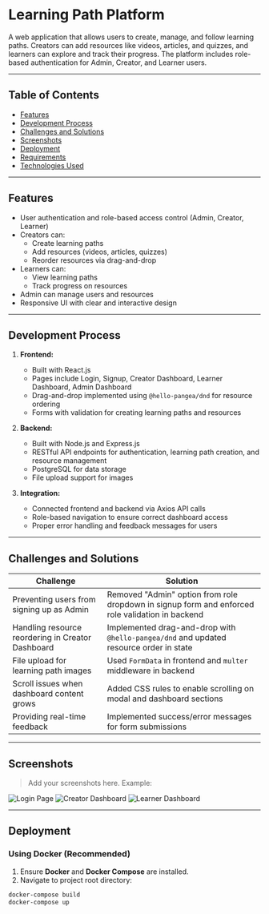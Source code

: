 # Learning Path Platform

A web application that allows users to create, manage, and follow learning paths. Creators can add resources like videos, articles, and quizzes, and learners can explore and track their progress. The platform includes role-based authentication for Admin, Creator, and Learner users.

---

## Table of Contents

- [Features](#features)
- [Development Process](#development-process)
- [Challenges and Solutions](#challenges-and-solutions)
- [Screenshots](#screenshots)
- [Deployment](#deployment)
- [Requirements](#requirements)
- [Technologies Used](#technologies-used)

---

## Features

- User authentication and role-based access control (Admin, Creator, Learner)
- Creators can:
  - Create learning paths
  - Add resources (videos, articles, quizzes)
  - Reorder resources via drag-and-drop
- Learners can:
  - View learning paths
  - Track progress on resources
- Admin can manage users and resources
- Responsive UI with clear and interactive design

---

## Development Process

1. **Frontend:**
   - Built with React.js
   - Pages include Login, Signup, Creator Dashboard, Learner Dashboard, Admin Dashboard
   - Drag-and-drop implemented using `@hello-pangea/dnd` for resource ordering
   - Forms with validation for creating learning paths and resources

2. **Backend:**
   - Built with Node.js and Express.js
   - RESTful API endpoints for authentication, learning path creation, and resource management
   - PostgreSQL for data storage
   - File upload support for images

3. **Integration:**
   - Connected frontend and backend via Axios API calls
   - Role-based navigation to ensure correct dashboard access
   - Proper error handling and feedback messages for users

---

## Challenges and Solutions

| Challenge | Solution |
|-----------|---------|
| Preventing users from signing up as Admin | Removed "Admin" option from role dropdown in signup form and enforced role validation in backend |
| Handling resource reordering in Creator Dashboard | Implemented drag-and-drop with `@hello-pangea/dnd` and updated resource order in state |
| File upload for learning path images | Used `FormData` in frontend and `multer` middleware in backend |
| Scroll issues when dashboard content grows | Added CSS rules to enable scrolling on modal and dashboard sections |
| Providing real-time feedback | Implemented success/error messages for form submissions |

---

## Screenshots

> Add your screenshots here. Example:

![Login Page](./assets/screenshots/login.png)
![Creator Dashboard](./assets/screenshots/creator-dashboard.png)
![Learner Dashboard](./assets/screenshots/learner-dashboard.png)

---

## Deployment

### Using Docker (Recommended)

1. Ensure **Docker** and **Docker Compose** are installed.
2. Navigate to project root directory:

```bash
docker-compose build
docker-compose up

